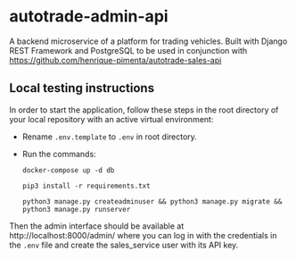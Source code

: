 # autotrade-admin-api
A backend microservice of a platform for trading vehicles. Built with Django REST Framework and PostgreSQL to be used in conjunction with https://github.com/henrique-pimenta/autotrade-sales-api

## Local testing instructions
In order to start the application, follow these steps in the root directory of
your local repository with an active virtual environment:
- Rename ```.env.template``` to ```.env``` in root directory.
- Run the commands:
    ```
    docker-compose up -d db
    ```

    ```
    pip3 install -r requirements.txt
    ```

    ```
    python3 manage.py createadminuser && python3 manage.py migrate && python3 manage.py runserver
    ```


Then the admin interface should be available at http://localhost:8000/admin/ where you can log in with the credentials in the ```.env``` file and create the sales_service user with its API key.
